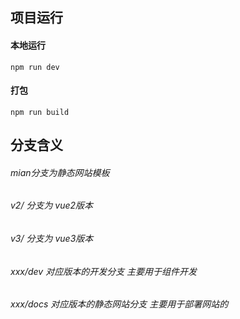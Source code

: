 
## 项目运行

#### 本地运行
```
npm run dev
```
#### 打包
```
npm run build
```
## 分支含义
###### mian分支为静态网站模板
###### v2/ 分支为 vue2版本
###### v3/ 分支为 vue3版本
###### xxx/dev 对应版本的开发分支 主要用于组件开发
###### xxx/docs 对应版本的静态网站分支 主要用于部署网站的
